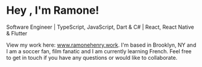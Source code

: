 # Hey , I'm Ramone! 

Software Engineer | TypeScript, JavaScript, Dart & C#  | React, React Native & Flutter

View my work here: www.ramonehenry.work. 
I'm based in Brooklyn, NY and I am a soccer fan, film fanatic and I am currently learning French. Feel free to get in touch if you have any questions or would like to collaborate. 
 
